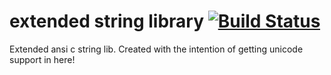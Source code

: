 extended string library [![Build Status](https://travis-ci.org/Sevki/libxstring.png?branch=master)](https://travis-ci.org/Sevki/libxstring)   
=======================
Extended ansi c string lib. Created with the intention of getting unicode support in here!
